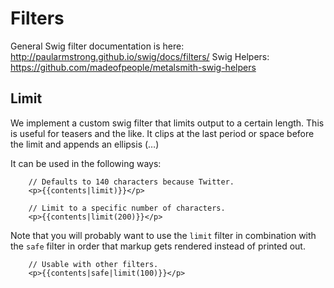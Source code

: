 # Filters

General Swig filter documentation is here: http://paularmstrong.github.io/swig/docs/filters/
Swig Helpers: https://github.com/madeofpeople/metalsmith-swig-helpers
## Limit
We implement a custom swig filter that limits output to a certain length. This is useful for teasers and the like. It clips at the last period or space before the limit and appends an ellipsis (…)

It can be used in the following ways:
```
    // Defaults to 140 characters because Twitter.
    <p>{{contents|limit)}}</p>
```

```
    // Limit to a specific number of characters.
    <p>{{contents|limit(200)}}</p>
```

Note that you will probably want to use the `limit` filter in combination with the `safe` filter in order that markup gets rendered instead of printed out.

```
    // Usable with other filters.
    <p>{{contents|safe|limit(100)}}</p>
```
